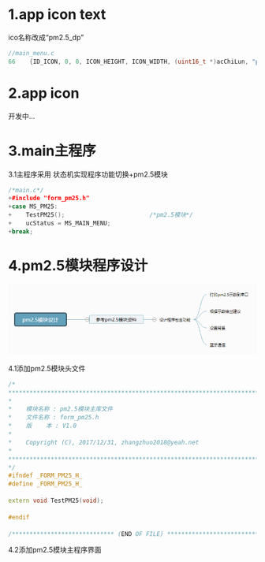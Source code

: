 # 1.app icon text

ico名称改成“pm2.5\_dp”

```c
//main_menu.c
66    {ID_ICON, 0, 0, ICON_HEIGHT, ICON_WIDTH, (uint16_t *)acChiLun, "pm2.5_dp"},
```

# 2.app icon

开发中...

# 3.main主程序

3.1主程序采用 状态机实现程序功能切换+pm2.5模块

```cpp
/*main.c*/
+#include "form_pm25.h"
+case MS_PM25:
+    TestPM25();                        /*pm2.5模块*/
+    ucStatus = MS_MAIN_MENU;
+break;
```

# 4.pm2.5模块程序设计

![](/assets/2.PNG)

4.1添加pm2.5模块头文件

```cpp
/*
*********************************************************************************************************
*
*    模块名称 : pm2.5模块主库文件
*    文件名称 : form_pm25.h
*    版    本 : V1.0
*
*    Copyright (C), 2017/12/31, zhangzhuo2018@yeah.net
*
*********************************************************************************************************
*/
#ifndef _FORM_PM25_H_
#define _FORM_PM25_H_

extern void TestPM25(void);

#endif

/***************************** (END OF FILE) *********************************/
```

4.2添加pm2.5模块主程序界面



